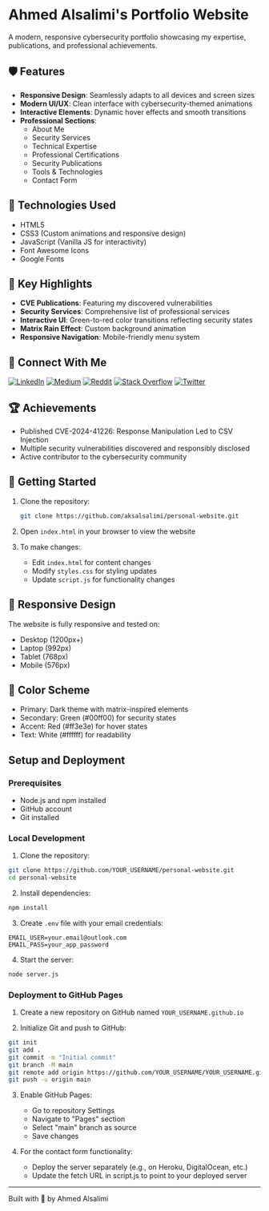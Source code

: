 # Ahmed Alsalimi's Portfolio Website

A modern, responsive cybersecurity portfolio showcasing my expertise, publications, and professional achievements.

## 🛡️ Features

- **Responsive Design**: Seamlessly adapts to all devices and screen sizes
- **Modern UI/UX**: Clean interface with cybersecurity-themed animations
- **Interactive Elements**: Dynamic hover effects and smooth transitions
- **Professional Sections**:
  - About Me
  - Security Services
  - Technical Expertise
  - Professional Certifications
  - Security Publications
  - Tools & Technologies
  - Contact Form

## 🔧 Technologies Used

- HTML5
- CSS3 (Custom animations and responsive design)
- JavaScript (Vanilla JS for interactivity)
- Font Awesome Icons
- Google Fonts

## 🌟 Key Highlights

- **CVE Publications**: Featuring my discovered vulnerabilities
- **Security Services**: Comprehensive list of professional services
- **Interactive UI**: Green-to-red color transitions reflecting security states
- **Matrix Rain Effect**: Custom background animation
- **Responsive Navigation**: Mobile-friendly menu system

## 🔗 Connect With Me

[![LinkedIn](https://img.shields.io/badge/LinkedIn-%230077B5.svg?style=for-the-badge&logo=linkedin&logoColor=white)](https://linkedin.com/in/aksalsalimi)
[![Medium](https://img.shields.io/badge/Medium-12100E?logo=medium&logoColor=white&style=for-the-badge)](https://medium.com/@aksalsalimi)
[![Reddit](https://img.shields.io/badge/Reddit-%23FF4500.svg?logo=reddit&logoColor=white&style=for-the-badge)](https://reddit.com/user/aksalsalimi)
[![Stack Overflow](https://img.shields.io/badge/Stack%20Overflow-FE7A16?logo=stackoverflow&logoColor=white&style=for-the-badge)](https://stackoverflow.com/users/aksalsalimi)
[![Twitter](https://img.shields.io/badge/Twitter-%231DA1F2.svg?style=for-the-badge&logo=Twitter&logoColor=white)](https://twitter.com/aksalsalimi)

## 🏆 Achievements

- Published CVE-2024-41226: Response Manipulation Led to CSV Injection
- Multiple security vulnerabilities discovered and responsibly disclosed
- Active contributor to the cybersecurity community

## 🚀 Getting Started

1. Clone the repository:
   ```bash
   git clone https://github.com/aksalsalimi/personal-website.git
   ```

2. Open `index.html` in your browser to view the website

3. To make changes:
   - Edit `index.html` for content changes
   - Modify `styles.css` for styling updates
   - Update `script.js` for functionality changes

## 📱 Responsive Design

The website is fully responsive and tested on:
- Desktop (1200px+)
- Laptop (992px)
- Tablet (768px)
- Mobile (576px)

## 🎨 Color Scheme

- Primary: Dark theme with matrix-inspired elements
- Secondary: Green (#00ff00) for security states
- Accent: Red (#ff3e3e) for hover states
- Text: White (#ffffff) for readability

## Setup and Deployment

### Prerequisites
- Node.js and npm installed
- GitHub account
- Git installed

### Local Development
1. Clone the repository:
```bash
git clone https://github.com/YOUR_USERNAME/personal-website.git
cd personal-website
```

2. Install dependencies:
```bash
npm install
```

3. Create `.env` file with your email credentials:
```
EMAIL_USER=your.email@outlook.com
EMAIL_PASS=your_app_password
```

4. Start the server:
```bash
node server.js
```

### Deployment to GitHub Pages

1. Create a new repository on GitHub named `YOUR_USERNAME.github.io`

2. Initialize Git and push to GitHub:
```bash
git init
git add .
git commit -m "Initial commit"
git branch -M main
git remote add origin https://github.com/YOUR_USERNAME/YOUR_USERNAME.github.io.git
git push -u origin main
```

3. Enable GitHub Pages:
   - Go to repository Settings
   - Navigate to "Pages" section
   - Select "main" branch as source
   - Save changes

4. For the contact form functionality:
   - Deploy the server separately (e.g., on Heroku, DigitalOcean, etc.)
   - Update the fetch URL in script.js to point to your deployed server

---
Built with 💚 by Ahmed Alsalimi
